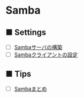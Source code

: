 # Samba
## ■ Settings
- [ ] [Sambaサーバの構築](https://github.com/thetaru/memorandum/tree/master/OS/Linux/CentOS8/Samba/Samba_Server)
- [ ] [Sambaクライアントの設定](https://github.com/thetaru/memorandum/tree/master/OS/Linux/CentOS8/Samba/Samba_)
## ■ Tips
- [ ] [Sambaまとめ](https://github.com/thetaru/memorandum/tree/master/OS/Linux/CentOS8/Samba/samba_summary)
